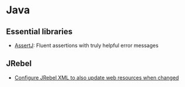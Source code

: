# Java

## Essential libraries

* [AssertJ](https://assertj.github.io/doc/): Fluent assertions with truly helpful error messages

## JRebel

* [Configure JRebel XML to also update web resources when changed](https://manuals.jrebel.com/jrebel/standalone/config.html#war-configuration)

